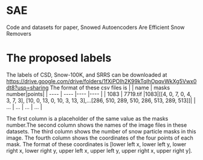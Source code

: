 # SAE
Code and datasets for paper, Snowed Autoencoders Are Efficient Snow Removers

# The proposed labels
The labels of CSD, Snow-100K, and SRRS can be downloaded at https://drive.google.com/drive/folders/1fXiPOIh2K99kTqlhOpqvWkXg5Vwx0dt8?usp=sharing
The format of these csv files is
|        | name  | masks number|points|
|  ----  | ----  |----  |----  |
| 1083  | 7719.tif |1083|[[4, 0, 7, 0, 4, 3, 7, 3], [10, 0, 13, 0, 10, 3, 13, 3],...[286, 510, 289, 510, 286, 513, 289, 513]]|
| ... | ... | ... | ... |


The first column is a placeholder of the same value as the masks number.The second column shows the names of the image files in these datasets. The third column shows the number of snow particle masks in this image. The fourth column shows the coordinates of the four points of each mask. The format of these coordinates is [lower left x, lower left y, lower right x, lower right y, upper left x, upper left y, upper right x, upper right y].
